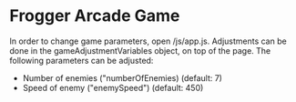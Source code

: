# Frogger Arcade Game
In order to change game parameters, open <game-folder>/js/app.js. Adjustments can be done in the gameAdjustmentVariables object, on top of the page. The following parameters can be adjusted:
* Number of enemies ("numberOfEnemies) (default: 7)
* Speed of enemy ("enemySpeed") (default: 450)
